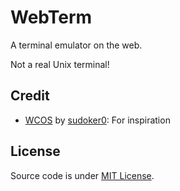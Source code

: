 # WebTerm
A terminal emulator on the web.

Not a real Unix terminal!

## Credit
- [WCOS](https://sudoker0.xyz/classic-project/MSDOS.html) by [sudoker0](https://github.com/sudoker0): For inspiration

## License
Source code is under [MIT License](./LICENSE).